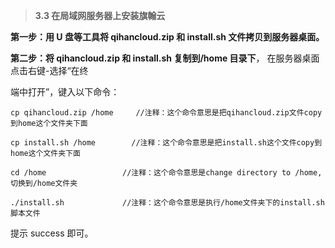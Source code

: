 > **3.3 在局域网服务器上安装旗翰云**

**第一步：用 U 盘等工具将 qihancloud.zip 和 install.sh 文件拷贝到服务器桌面。**

**第二步：将 qihancloud.zip 和 install.sh 复制到/home 目录下**， 在服务器桌面点击右键-选择“在终

端中打开”，键入以下命令：

```
cp qihancloud.zip /home     //注释：这个命令意思是把qihancloud.zip文件copy到home这个文件夹下面         
```

```
cp install.sh /home        //注释：这个命令意思是把install.sh这个文件copy到home这个文件夹下面
```

```
cd /home                 //注释：这个命令意思是change directory to /home,切换到/home文件夹
```

```
./install.sh             //注释：这个命令意思是执行/home文件夹下的install.sh脚本文件
```

提示 success 即可。

